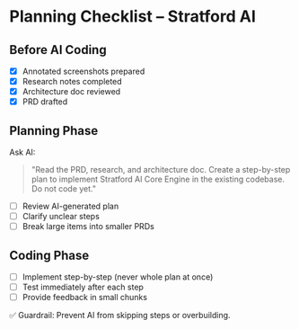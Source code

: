 # Planning Checklist – Stratford AI

## Before AI Coding
- [x] Annotated screenshots prepared
- [x] Research notes completed
- [x] Architecture doc reviewed
- [x] PRD drafted

## Planning Phase
Ask AI:
> "Read the PRD, research, and architecture doc. Create a step-by-step plan to implement Stratford AI Core Engine in the existing codebase. Do not code yet."

- [ ] Review AI-generated plan
- [ ] Clarify unclear steps
- [ ] Break large items into smaller PRDs

## Coding Phase
- [ ] Implement step-by-step (never whole plan at once)
- [ ] Test immediately after each step
- [ ] Provide feedback in small chunks

✅ Guardrail: Prevent AI from skipping steps or overbuilding.